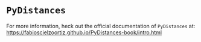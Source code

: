 # `PyDistances`

For more information, heck out the official documentation of `PyDistances` at: https://fabioscielzoortiz.github.io/PyDistances-book/intro.html

